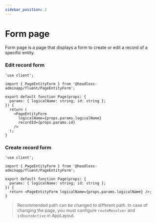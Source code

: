 ```yaml
---
sidebar_position: 2
---
```


# Form page

Form page is a page that displays a form to create or edit a record of a specific entity.

### Edit record form

```tsx title="app/data/[logicalName]/[id]/page.tsx"
'use client';

import { PageEntityForm } from '@headless-adminapp/fluent/PageEntityForm';

export default function Page(props: {
  params: { logicalName: string; id: string };
}) {
  return (
    <PageEntityForm
      logicalName={props.params.logicalName}
      recordId={props.params.id}
    />
  );
}
```


### Create record form

```tsx title="app/data/[logicalName]/new/page.tsx"
'use client';

import { PageEntityForm } from '@headless-adminapp/fluent/PageEntityForm';

export default function Page(props: {
  params: { logicalName: string; id: string };
}) {
  return <PageEntityForm logicalName={props.params.logicalName} />;
}
```

> Recommended path can be changed to different path. In case of changing the page, you must configure `routeResolver` and `isRouteActive` in AppLayout.
```
